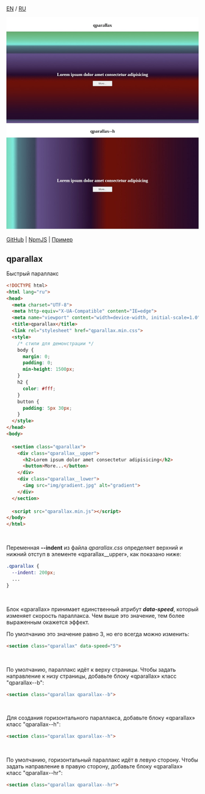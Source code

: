 <br>

[EN](https://github.com/reacton-js/qparallax/blob/main/README.md) / [RU](https://github.com/reacton-js/qparallax/blob/main/README_RU.md)

![qparallax](https://raw.githubusercontent.com/reacton-js/qparallax/main/qparallax/logo.jpg)

[GitHub](https://github.com/reacton-js/qparallax) | [NpmJS](https://www.npmjs.com/package/qparallax) | [Пример](http://u92502bm.beget.tech/qparallax/)

## qparallax

Быстрый параллакс

```html
<!DOCTYPE html>
<html lang="ru">
<head>
  <meta charset="UTF-8">
  <meta http-equiv="X-UA-Compatible" content="IE=edge">
  <meta name="viewport" content="width=device-width, initial-scale=1.0">
  <title>qparallax</title>
  <link rel="stylesheet" href="qparallax.min.css">
  <style>
    /* стили для демонстрации */
    body {
      margin: 0;
      padding: 0;
      min-height: 1500px;
    }
    h2 {
      color: #fff;
    }
    button {
      padding: 5px 30px;
    }
  </style>
</head>
<body>

  <section class="qparallax">
    <div class="qparallax__upper">
      <h2>Lorem ipsum dolor amet consectetur adipisicing</h2>
      <button>More...</button>
    </div>
    <div class="qparallax__lower">
      <img src="img/gradient.jpg" alt="gradient">
    </div>
  </section>
  
  <script src="qparallax.min.js"></script>
</body>
</html>
```

<br>

Переменная **--indent** из файла *qparallax.css* определяет верхний и нижний отступ в элементе «qparallax__upper», как показано ниже:

```css
.qparallax {
  --indent: 200px;
  ...
}
```

<br>

Блок «qparallax» принимает единственный атрибут ***data-speed***, который изменяет скорость параллакса. Чем выше это значение, тем более выраженным окажется эффект.

По умолчанию это значение равно 3, но его всегда можно изменить:

```html
<section class="qparallax" data-speed="5">
```

<br>

По умолчанию, параллакс идёт к верху страницы. Чтобы задать направление к низу страницы, добавьте блоку «qparallax» класс "qparallax--b":

```html
<section class="qparallax qparallax--b">
```

<br>

Для создания горизонтального параллакса, добавьте блоку «qparallax» класс "qparallax--h":

```html
<section class="qparallax qparallax--h">
```

<br>

По умолчанию, горизонтальный параллакс идёт в левую сторону. Чтобы задать направление в правую сторону, добавьте блоку «qparallax» класс "qparallax--hr":

```html
<section class="qparallax qparallax--hr">
```